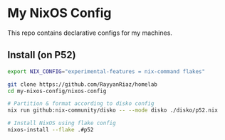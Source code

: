 # My NixOS Config

This repo contains declarative configs for my machines.

## Install (on P52)

```bash
export NIX_CONFIG="experimental-features = nix-command flakes"

git clone https://github.com/RayyanRiaz/homelab
cd my-nixos-config/nixos-config

# Partition & format according to disko config
nix run github:nix-community/disko -- --mode disko ./disko/p52.nix

# Install NixOS using flake config
nixos-install --flake .#p52
